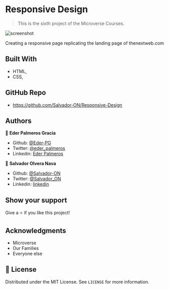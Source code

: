 # Responsive Design

> This is the sixth project of the Microverse Courses.

![screenshot](./assets/app_screenshot.png)

Creating a responsive page replicating the landing page of thenextweb.com

## Built With

- HTML,
- CSS,

## GitHub Repo

- https://github.com/Salvador-ON/Responsive-Design



## Authors

👤 **Eder Palmeros Gracia**

- Github: [@Eder-PG](https://github.com/Eder-PG)
- Twitter: [@eder_palmeros](https://twitter.com/eder_palmeros)
- Linkedin: [Eder Palmeros](https://www.linkedin.com/in/ederpg/)

👤 **Salvador Olvera Nava**

- Github: [@Salvador-ON](https://github.com/Salvador-ON)
- Twitter: [@Salvador_ON](https://twitter.com/Salvador_ON)
- Linkedin: [linkedin](https://www.linkedin.com/in/salvador-olvera-n)

## Show your support

Give a ⭐️ if you like this project!

## Acknowledgments

- Microverse
- Our Families
- Everyone else

## 📝 License

Distributed under the MIT License. See `LICENSE` for more information.
